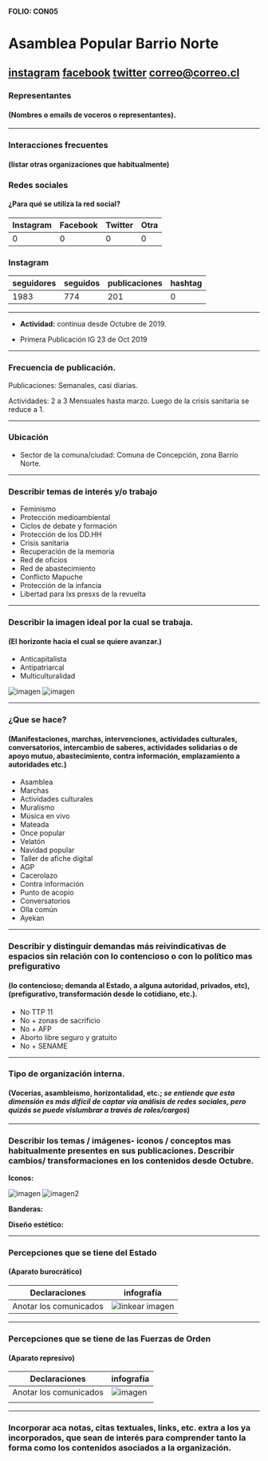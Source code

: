 #### FOLIO: CON05
# Asamblea Popular Barrio Norte

[instagram](https://www.instagram.com/asambleapopularbarrionorte/)
[facebook](https://www.facebook.com/Asamblea-Popular-Barrio-Norte-104038587705845/)
[twitter]()
<correo@correo.cl>
---

### Representantes
#### (Nombres o emails de voceros o representantes).

---
### Interacciones frecuentes
#### (listar otras organizaciones que habitualmente)

### Redes sociales
#### ¿Para qué se utiliza la red social?
| Instagram | Facebook | Twitter | Otra 
|---|---|---|---|
|0|0|0|0|

### **Instagram**
| seguidores | seguidos | publicaciones | hashtag |
|---|---|---|---|
|1983|774|201|0|

---

* **Actividad:** continua desde Octubre de 2019.   

* Primera Publicación IG 23 de Oct 2019 

---
### Frecuencia de publicación.

Publicaciones: Semanales, casi diarias.  

Actividades: 2 a 3 Mensuales hasta marzo. Luego de la crisis sanitaria se reduce a 1.   

---
### Ubicación
* Sector de la comuna/ciudad: Comuna de Concepción, zona Barrio Norte. 

---
### Describir temas de interés y/o trabajo

* Feminismo
* Protección medioambiental 
* Ciclos de debate y formación 
* Protección de los DD.HH 
* Crisis sanitaria 
* Recuperación de la memoria
* Red de oficios 
* Red de abastecimiento 
* Conflicto Mapuche
* Protección de la infancia
* Libertad para lxs presxs de la revuelta

---
### Describir la imagen ideal por la cual se trabaja.
#### (El horizonte hacia el cual se quiere avanzar.)

* Anticapitalista 
* Antipatriarcal 
* Multiculturalidad

![imagen](74902090_145201460125966_1995999905347187170_n.jpg)
![imagen](74538729_444898832817091_5699386129956751928_n.jpg)

---
### ¿Que se hace?
#### (Manifestaciones, marchas, intervenciones, actividades culturales, conversatorios, intercambio de saberes, actividades solidarias o de apoyo mutuo, abastecimiento, contra información, emplazamiento a autoridades etc.)

* Asamblea 
* Marchas 
* Actividades culturales 
* Muralismo 
* Música en vivo 
* Mateada 
* Once popular 
* Velatón 
* Navidad popular 
* Taller de afiche digital 
* AGP 
* Cacerolazo 
* Contra información 
* Punto de acopio 
* Conversatorios 
* Olla común 
* Ayekan

---
### Describir y distinguir demandas más reivindicativas de espacios sin relación con lo contencioso o con lo político mas prefigurativo
#### (lo contencioso; demanda al Estado, a alguna autoridad, privados, etc), (prefigurativo, transformación desde lo cotidiano, etc.).

* No TTP 11
* No + zonas de sacrificio 
* No + AFP
* Aborto libre seguro y gratuito
* No + SENAME 

---
### Tipo de organización interna.
#### (Vocerías, asambleísmo, horizontalidad, etc.; *se entiende que esta dimensión es más difícil de captar vía análisis de redes sociales, pero quizás se puede vislumbrar a través de roles/cargos*)

---
### Describir los temas / imágenes- iconos / conceptos mas habitualmente presentes en sus publicaciones. Describir cambios/ transformaciones en los contenidos desde Octubre.

**Iconos:**

![imagen](80051550_2525809374374415_8458694723561242406_n.jpg)
![imagen2](89290365_2281998552093686_479036287485254355_n.jpg)

**Banderas:**

**Diseño estético:**

> 

---
### Percepciones que se tiene del Estado
#### (Aparato burocrático)

| Declaraciones | infografía | 
|---|---|
|Anotar los comunicados | ![linkear imagen](106912607_158064952558837_8256995668882382384_n.jpg) |

---
### Percepciones que se tiene de las Fuerzas de Orden
#### (Aparato represivo)

| Declaraciones | infografía | 
|---|---|
|Anotar los comunicados | ![imagen]() |
|![]() | |
---
### Incorporar aca notas, citas textuales, links, etc. extra a los ya incorporados, que sean de interés para comprender tanto la forma como los contenidos asociados a la organización.
